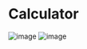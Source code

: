 # Calculator
 

![image](https://user-images.githubusercontent.com/63806205/127032883-9ab563fd-c71d-4110-84ec-896c91c3aa8e.png)
![image](https://user-images.githubusercontent.com/63806205/127033165-cb6d0bdb-1833-4e38-8e52-e002029ddc8d.png)

